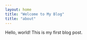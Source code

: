 ```yaml
---
layout: home
title: "Welcome to My Blog"
title: "about"
---
```


Hello, world! This is my first blog post.
